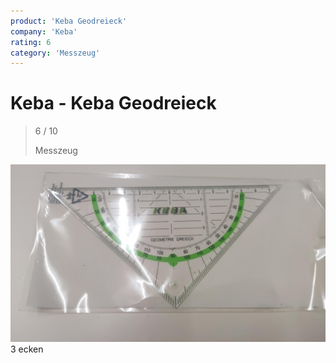 ```yaml
---
product: 'Keba Geodreieck'
company: 'Keba'
rating: 6
category: 'Messzeug'
---
```


# Keba - Keba Geodreieck
>
> 6 / 10
>
> Messzeug

![Keba Geodreieck](./assets/keba-keba-geodreieck-6617b8da-9032-4c72-907b-e79ccd6ca37d.jpg)
3 ecken
